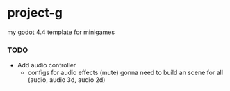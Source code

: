 # project-g

my [godot](https://godotengine.org/) 4.4 template for minigames

### TODO

- Add audio controller
  - configs for audio effects (mute) gonna need to build an scene for all (audio, audio 3d, audio 2d)
